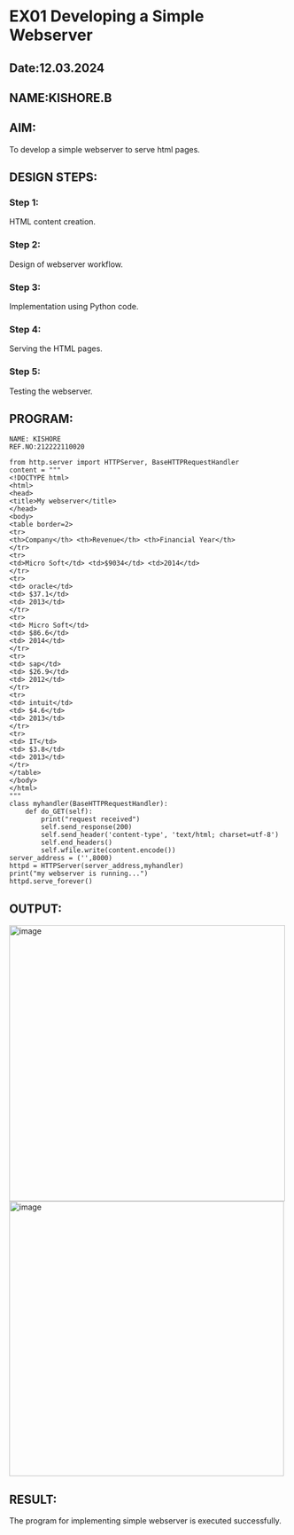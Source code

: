 # EX01 Developing a Simple Webserver
## Date:12.03.2024
## NAME:KISHORE.B
## AIM:
To develop a simple webserver to serve html pages.

## DESIGN STEPS:
### Step 1: 
HTML content creation.

### Step 2:
Design of webserver workflow.

### Step 3:
Implementation using Python code.

### Step 4:
Serving the HTML pages.

### Step 5:
Testing the webserver.

## PROGRAM:
```
NAME: KISHORE
REF.NO:212222110020
```
```
from http.server import HTTPServer, BaseHTTPRequestHandler
content = """
<!DOCTYPE html>
<html>
<head>
<title>My webserver</title>
</head>
<body>
<table border=2>
<tr>
<th>Company</th> <th>Revenue</th> <th>Financial Year</th>
</tr>
<tr>
<td>Micro Soft</td> <td>$9034</td> <td>2014</td>
</tr>
<tr>
<td> oracle</td>
<td> $37.1</td>
<td> 2013</td>
</tr>
<tr>
<td> Micro Soft</td>
<td> $86.6</td>
<td> 2014</td>
</tr>
<tr>
<td> sap</td>
<td> $26.9</td>
<td> 2012</td>
</tr>
<tr>
<td> intuit</td>
<td> $4.6</td>
<td> 2013</td>
</tr>
<tr>
<td> IT</td>
<td> $3.8</td>
<td> 2013</td>
</tr>
</table>
</body>
</html>
"""
class myhandler(BaseHTTPRequestHandler):
    def do_GET(self):
        print("request received")
        self.send_response(200)
        self.send_header('content-type', 'text/html; charset=utf-8')
        self.end_headers()
        self.wfile.write(content.encode())
server_address = ('',8000)
httpd = HTTPServer(server_address,myhandler)
print("my webserver is running...")
httpd.serve_forever()
```

## OUTPUT:
<img width="498" alt="image" src="https://github.com/KSIHORE/simplewebserver/assets/151484879/e3d4a767-c255-4771-8586-1e8aebdc3011">
<img width="496" alt="image" src="https://github.com/KSIHORE/simplewebserver/assets/151484879/99e47c3f-c772-4608-9a92-0bb1bc1d997a">

## RESULT:
The program for implementing simple webserver is executed successfully.
